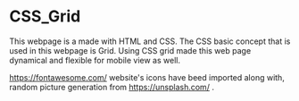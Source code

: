 # CSS_Grid

This webpage is a made with HTML and CSS. The CSS basic concept that is used in this webpage is Grid. Using CSS grid made this web page dynamical and flexible
for mobile view as well.

https://fontawesome.com/ website's icons have beed imported along with, random picture generation from https://unsplash.com/ .
